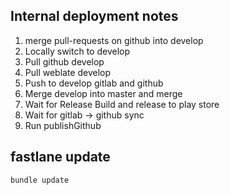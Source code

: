 ## Internal deployment notes

  1. merge pull-requests on github into develop
  2. Locally switch to develop
  3. Pull github develop
  4. Pull weblate develop
  5. Push to develop gitlab and github
  6. Merge develop into master and merge
  7. Wait for Release Build and release to play store
  8. Wait for gitlab -> github sync
  9. Run publishGithub


## fastlane update
```
bundle update
```